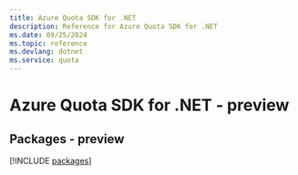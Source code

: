 ```yaml
---
title: Azure Quota SDK for .NET
description: Reference for Azure Quota SDK for .NET
ms.date: 09/25/2024
ms.topic: reference
ms.devlang: dotnet
ms.service: quota
---
```

# Azure Quota SDK for .NET - preview
## Packages - preview
[!INCLUDE [packages](quota-index.md)]